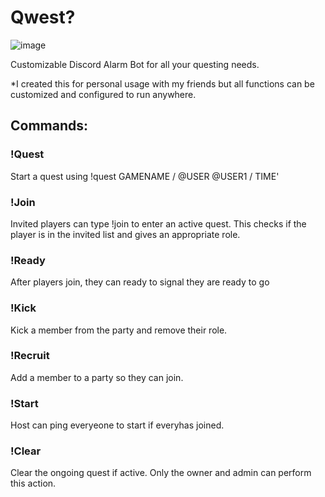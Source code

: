 # Qwest?

![image](https://user-images.githubusercontent.com/8741265/128458635-122c725f-a980-48be-bc2e-0169f825afb5.png)

Customizable Discord Alarm Bot for all your questing needs.

*I created this for personal usage with my friends but all functions can be customized and configured to run anywhere.

## Commands:

### !Quest
Start a quest using !quest GAMENAME / @USER @USER1 / TIME'

### !Join
Invited players can type !join to enter an active quest. This checks if the player is in the invited list and gives an appropriate role.

### !Ready
After players join, they can ready to signal they are ready to go

### !Kick
Kick a member from the party and remove their role.

### !Recruit
Add a member to a party so they can join.

### !Start
Host can ping everyeone to start if everyhas joined.

### !Clear
Clear the ongoing quest if active. Only the owner and admin can perform this action.

